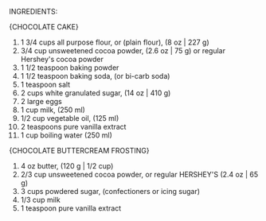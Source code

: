 INGREDIENTS:

{CHOCOLATE CAKE}
1. 1 3/4 cups all purpose flour, or (plain flour), (8 oz | 227 g)
2. 3/4 cup unsweetened cocoa powder, (2.6 oz | 75 g) or regular Hershey's cocoa powder
3. 1 1/2 teaspoon baking powder
4. 1 1/2 teaspoon baking soda, (or bi-carb soda)
5. 1 teaspoon salt
6. 2 cups white granulated sugar, (14 oz | 410 g)
7. 2 large eggs
8. 1 cup milk, (250 ml)
9. 1/2 cup vegetable oil, (125 ml)
10. 2 teaspoons pure vanilla extract
11. 1 cup boiling water (250 ml)

{CHOCOLATE BUTTERCREAM FROSTING}
1. 4 oz butter, (120 g | 1/2 cup)
2. 2/3 cup unsweetened cocoa powder, or regular HERSHEY'S (2.4 oz | 65 g)
3. 3 cups powdered sugar, (confectioners or icing sugar)
4. 1/3 cup milk
5. 1 teaspoon pure vanilla extract